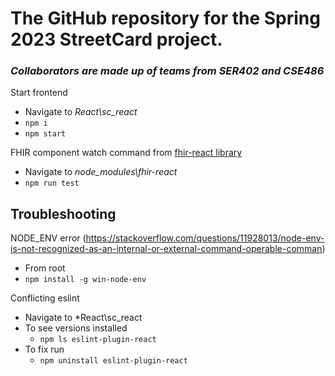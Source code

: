 # The GitHub repository for the Spring 2023 StreetCard project.
### *Collaborators are made up of teams from SER402 and CSE486*
 
Start frontend
 * Navigate to *React\sc_react*
 * ```npm i```
 * ```npm start```
    
FHIR component watch command from [fhir-react library](https://github.com/1uphealth/fhir-react)
 * Navigate to *node_modules\fhir-react*
 * ```npm run test```
  


## Troubleshooting

NODE_ENV error (https://stackoverflow.com/questions/11928013/node-env-is-not-recognized-as-an-internal-or-external-command-operable-comman)
 * From root
 * ```npm install -g win-node-env```

Conflicting eslint
 * Navigate to *React\sc_react
 * To see versions installed
     * ```npm ls eslint-plugin-react``` 
 * To fix run
     * ```npm uninstall eslint-plugin-react``` 
